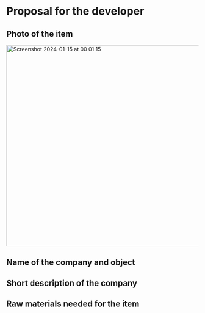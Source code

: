 # Proposal for the developer

[^1]: makeaball. "Make a ball" Design, basketball
https://www.makeaball.com/designtool/basketball/horizontal/2?design_id=1141217&identifier=identifier_1705244397856&design_with=designtool
[^2]:
[^3]:

## Photo of the item
<img width="528" alt="Screenshot 2024-01-15 at 00 01 15" src="https://github.com/Rokyyz/Unit3/assets/134658259/0722f44c-ae9d-43b2-8f4e-3cce414288bd">


## Name of the company and object
## Short description of the company
## Raw materials needed for the item
